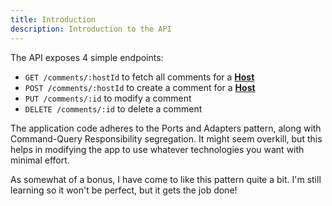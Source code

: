 ```yaml
---
title: Introduction
description: Introduction to the API
---
```


The API exposes 4 simple endpoints:

- `GET /comments/:hostId` to fetch all comments for a [**Host**](/reference/02-core-concepts/#host)
- `POST /comments/:hostId` to create a comment for a [**Host**](/reference/02-core-concepts/#host)
- `PUT /comments/:id` to modify a comment
- `DELETE /comments/:id` to delete a comment

The application code adheres to the Ports and Adapters pattern, along with Command-Query Responsibility segregation.
It might seem overkill, but this helps in modifying the app to use whatever technologies you want with minimal effort.

As somewhat of a bonus, I have come to like this pattern quite a bit. I'm still learning so it won't be perfect, but it gets the job done!
